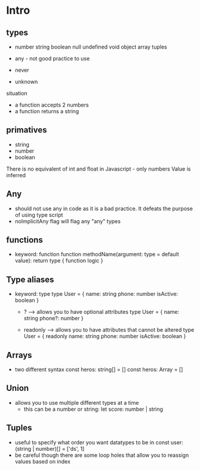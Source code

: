 # Intro
## types
- number string boolean null undefined void object array tuples

- any - not good practice to use
- never
- unknown

situation
- a function accepts 2 numbers
- a function returns a string

## primatives
- string
- number
- boolean

There is no equivalent of int and float in Javascript - only numbers
Value is inferred

## Any
- should not use any in code as it is a bad practice. It defeats the purpose of using type script
- noImplicitAny flag will flag any "any" types

## functions
- keyword: function
    function methodName(argument: type = default value): return type {
      function logic
    }

## Type aliases 
- keyword: type
  type User = {
    name: string
    phone: number
    isActive: boolean
  }

  - ? --> allows you to have optional attributes 
  type User = {
    name: string
    phone?: number
  }

  - readonly --> allows you to have attributes that cannot be altered
    type User = {
    readonly name: string
    phone: number
    isActive: boolean
  }


## Arrays
- two different syntax
  const heros: string[] = []
  const heros: Array<string> = []

## Union
- allows you to use multiple different types at a time
  - this can be a number or string:
    let score: number | string

## Tuples
- useful to specify what order you want datatypes to be in
	const user: (string | number)[] = ['ds', 1]
- be careful though there are some loop holes that allow you to 
reassign values based on index

